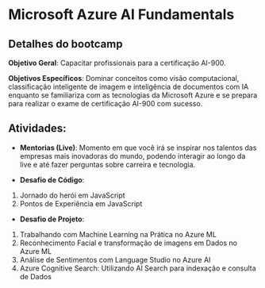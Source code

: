 # Microsoft Azure AI Fundamentals

## Detalhes do bootcamp

**Objetivo Geral**: Capacitar profissionais para a certificação AI-900. 

**Objetivos Específicos**: Dominar conceitos como visão computacional, classificação inteligente de imagem e inteligência de documentos com IA enquanto se familiariza com as tecnologias da Microsoft Azure e se prepara para realizar o exame de certificação AI-900 com sucesso.


## Atividades:

* **Mentorias (Live)**: Momento em que você irá se inspirar nos talentos das empresas mais inovadoras do mundo, podendo interagir ao longo da live e até fazer perguntas sobre carreira e tecnologia.

* **Desafio de Código**: 
1. Jornado do herói em JavaScript
2. Pontos de Experiência em JavaScript

* **Desafio de Projeto**: 
1. Trabalhando com Machine Learning na Prática no Azure ML
2. Reconhecimento Facial e transformação de imagens em Dados no Azure ML
3. Análise de Sentimentos com Language Studio no Azure AI
4. Azure Cognitive Search: Utilizando AI Search para indexação e consulta de Dados



